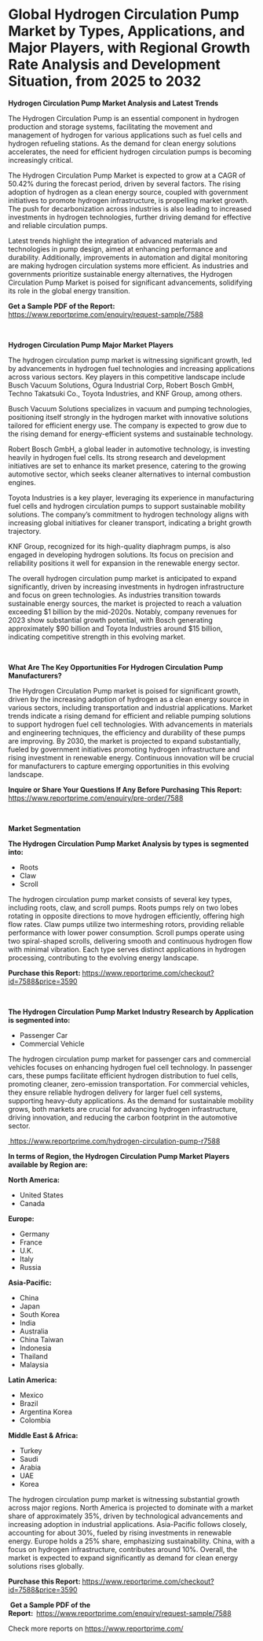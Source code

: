 <p><h1>Global Hydrogen Circulation Pump Market by Types, Applications, and Major Players, with Regional Growth Rate Analysis and Development Situation, from 2025 to 2032</h1></p><p><strong>Hydrogen Circulation Pump Market Analysis and Latest Trends</strong></p>
<p><p>The Hydrogen Circulation Pump is an essential component in hydrogen production and storage systems, facilitating the movement and management of hydrogen for various applications such as fuel cells and hydrogen refueling stations. As the demand for clean energy solutions accelerates, the need for efficient hydrogen circulation pumps is becoming increasingly critical.</p><p>The Hydrogen Circulation Pump Market is expected to grow at a CAGR of 50.42% during the forecast period, driven by several factors. The rising adoption of hydrogen as a clean energy source, coupled with government initiatives to promote hydrogen infrastructure, is propelling market growth. The push for decarbonization across industries is also leading to increased investments in hydrogen technologies, further driving demand for effective and reliable circulation pumps.</p><p>Latest trends highlight the integration of advanced materials and technologies in pump design, aimed at enhancing performance and durability. Additionally, improvements in automation and digital monitoring are making hydrogen circulation systems more efficient. As industries and governments prioritize sustainable energy alternatives, the Hydrogen Circulation Pump Market is poised for significant advancements, solidifying its role in the global energy transition.</p></p>
<p><strong>Get a Sample PDF of the Report:&nbsp;</strong> <a href="https://www.reportprime.com/enquiry/request-sample/7588?utm_campaign=3077&utm_medium=2&utm_source=Github&utm_content=ia&utm_term=19032025&utm_id=hydrogen-circulation-pump">https://www.reportprime.com/enquiry/request-sample/7588</a></p>
<p>&nbsp;</p>
<p><strong>Hydrogen Circulation Pump Major Market Players</strong></p>
<p><p>The hydrogen circulation pump market is witnessing significant growth, led by advancements in hydrogen fuel technologies and increasing applications across various sectors. Key players in this competitive landscape include Busch Vacuum Solutions, Ogura Industrial Corp, Robert Bosch GmbH, Techno Takatsuki Co., Toyota Industries, and KNF Group, among others.</p><p>Busch Vacuum Solutions specializes in vacuum and pumping technologies, positioning itself strongly in the hydrogen market with innovative solutions tailored for efficient energy use. The company is expected to grow due to the rising demand for energy-efficient systems and sustainable technology.</p><p>Robert Bosch GmbH, a global leader in automotive technology, is investing heavily in hydrogen fuel cells. Its strong research and development initiatives are set to enhance its market presence, catering to the growing automotive sector, which seeks cleaner alternatives to internal combustion engines.</p><p>Toyota Industries is a key player, leveraging its experience in manufacturing fuel cells and hydrogen circulation pumps to support sustainable mobility solutions. The company’s commitment to hydrogen technology aligns with increasing global initiatives for cleaner transport, indicating a bright growth trajectory.</p><p>KNF Group, recognized for its high-quality diaphragm pumps, is also engaged in developing hydrogen solutions. Its focus on precision and reliability positions it well for expansion in the renewable energy sector.</p><p>The overall hydrogen circulation pump market is anticipated to expand significantly, driven by increasing investments in hydrogen infrastructure and focus on green technologies. As industries transition towards sustainable energy sources, the market is projected to reach a valuation exceeding $1 billion by the mid-2020s. Notably, company revenues for 2023 show substantial growth potential, with Bosch generating approximately $90 billion and Toyota Industries around $15 billion, indicating competitive strength in this evolving market.</p></p>
<p>&nbsp;</p>
<p><strong>What Are The Key Opportunities For Hydrogen Circulation Pump Manufacturers?</strong></p>
<p><p>The Hydrogen Circulation Pump market is poised for significant growth, driven by the increasing adoption of hydrogen as a clean energy source in various sectors, including transportation and industrial applications. Market trends indicate a rising demand for efficient and reliable pumping solutions to support hydrogen fuel cell technologies. With advancements in materials and engineering techniques, the efficiency and durability of these pumps are improving. By 2030, the market is projected to expand substantially, fueled by government initiatives promoting hydrogen infrastructure and rising investment in renewable energy. Continuous innovation will be crucial for manufacturers to capture emerging opportunities in this evolving landscape.</p></p>
<p><strong>Inquire or Share Your Questions If Any Before Purchasing This Report:</strong> <a href="https://www.reportprime.com/enquiry/pre-order/7588?utm_campaign=3077&utm_medium=2&utm_source=Github&utm_content=ia&utm_term=19032025&utm_id=hydrogen-circulation-pump">https://www.reportprime.com/enquiry/pre-order/7588</a></p>
<p>&nbsp;</p>
<p><strong>Market Segmentation</strong></p>
<p><strong>The Hydrogen Circulation Pump Market Analysis by types is segmented into:</strong></p>
<p><ul><li>Roots</li><li>Claw</li><li>Scroll</li></ul></p>
<p><p>The hydrogen circulation pump market consists of several key types, including roots, claw, and scroll pumps. Roots pumps rely on two lobes rotating in opposite directions to move hydrogen efficiently, offering high flow rates. Claw pumps utilize two intermeshing rotors, providing reliable performance with lower power consumption. Scroll pumps operate using two spiral-shaped scrolls, delivering smooth and continuous hydrogen flow with minimal vibration. Each type serves distinct applications in hydrogen processing, contributing to the evolving energy landscape.</p></p>
<p><strong>Purchase this Report:&nbsp;</strong><a href="https://www.reportprime.com/checkout?id=7588&price=3590&utm_campaign=3077&utm_medium=2&utm_source=Github&utm_content=ia&utm_term=19032025&utm_id=hydrogen-circulation-pump">https://www.reportprime.com/checkout?id=7588&price=3590</a></p>
<p>&nbsp;</p>
<p><strong>The Hydrogen Circulation Pump Market Industry Research by Application is segmented into:</strong></p>
<p><ul><li>Passenger Car</li><li>Commercial Vehicle</li></ul></p>
<p><p>The hydrogen circulation pump market for passenger cars and commercial vehicles focuses on enhancing hydrogen fuel cell technology. In passenger cars, these pumps facilitate efficient hydrogen distribution to fuel cells, promoting cleaner, zero-emission transportation. For commercial vehicles, they ensure reliable hydrogen delivery for larger fuel cell systems, supporting heavy-duty applications. As the demand for sustainable mobility grows, both markets are crucial for advancing hydrogen infrastructure, driving innovation, and reducing the carbon footprint in the automotive sector.</p></p>
<p><a href="https://www.reportprime.com/hydrogen-circulation-pump-r7588?utm_campaign=3077&utm_medium=2&utm_source=Github&utm_content=ia&utm_term=19032025&utm_id=hydrogen-circulation-pump">&nbsp;https://www.reportprime.com/hydrogen-circulation-pump-r7588</a></p>
<p><strong>In terms of Region, the Hydrogen Circulation Pump Market Players available by Region are:</strong></p>
<p>
    <p> <strong> North America: </strong>
        <ul>
            <li>United States</li>
            <li>Canada</li>
        </ul>
        </p> 
    <p> <strong> Europe: </strong>
        <ul>
            <li>Germany</li>
            <li>France</li>
            <li>U.K.</li>
            <li>Italy</li>
            <li>Russia</li>
        </ul>
        </p> 
    <p> <strong> Asia-Pacific: </strong>
        <ul>
            <li>China</li>
            <li>Japan</li>
            <li>South Korea</li>
            <li>India</li>
            <li>Australia</li>
            <li>China Taiwan</li>
            <li>Indonesia</li>
            <li>Thailand</li>
            <li>Malaysia</li>
        </ul>
        </p> 
    <p> <strong> Latin America: </strong>
        <ul>
            <li>Mexico</li>
            <li>Brazil</li>
            <li>Argentina Korea</li>
            <li>Colombia</li>
        </ul>
        </p> 
    <p> <strong> Middle East & Africa: </strong>
        <ul>
            <li>Turkey</li>
            <li>Saudi</li>
            <li>Arabia</li>
            <li>UAE</li>
            <li>Korea</li>
        </ul>
    </p>
    </p>
<p><p>The hydrogen circulation pump market is witnessing substantial growth across major regions. North America is projected to dominate with a market share of approximately 35%, driven by technological advancements and increasing adoption in industrial applications. Asia-Pacific follows closely, accounting for about 30%, fueled by rising investments in renewable energy. Europe holds a 25% share, emphasizing sustainability. China, with a focus on hydrogen infrastructure, contributes around 10%. Overall, the market is expected to expand significantly as demand for clean energy solutions rises globally.</p></p>
<p><strong>Purchase this Report: </strong><a href="https://www.reportprime.com/checkout?id=7588&price=3590&utm_campaign=3077&utm_medium=2&utm_source=Github&utm_content=ia&utm_term=19032025&utm_id=hydrogen-circulation-pump">https://www.reportprime.com/checkout?id=7588&price=3590</a></p>
<p>&nbsp;<strong>Get a Sample PDF of the Report:&nbsp;&nbsp;</strong><a href="https://www.reportprime.com/enquiry/request-sample/7588?utm_campaign=3077&utm_medium=2&utm_source=Github&utm_content=ia&utm_term=19032025&utm_id=hydrogen-circulation-pump">https://www.reportprime.com/enquiry/request-sample/7588</a></p>
<p><strong></strong></p>
<p>Check more reports on <a href="https://www.reportprime.com/?utm_campaign=3077&utm_medium=2&utm_source=Github&utm_content=ia&utm_term=19032025&utm_id=hydrogen-circulation-pump">https://www.reportprime.com/</a></p>